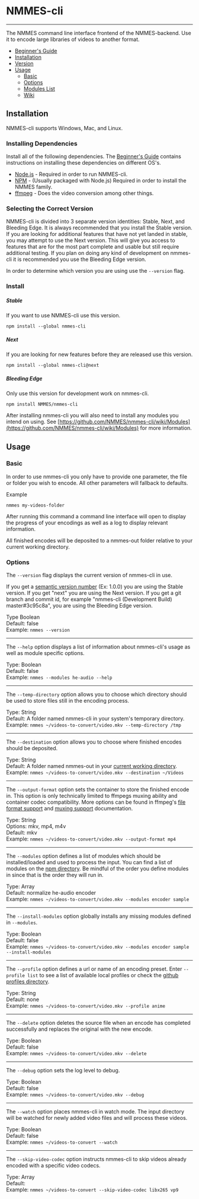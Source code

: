 # NMMES-cli
---

The NMMES command line interface frontend of the NMMES-backend. Use it to encode large libraries of videos to another format.

* [Beginner's Guide](https://github.com/NMMES/nmmes-cli/wiki/Beginner's-Guide)
* [Installation](#installation)
* [Version](#version)
* [Usage](#usage)
  * [Basic](#basic)
  * [Options](#options)
  * [Modules List](https://www.npmjs.com/search?q=nmmes-module)
  * [Wiki](https://github.com/NMMES/nmmes-cli/wiki)

## Installation

NMMES-cli supports Windows, Mac, and Linux.

### Installing Dependencies
Install all of the following dependencies. The [Beginner's Guide](https://github.com/NMMES/nmmes-cli/wiki/Beginner's-Guide#chapter-1-installation) contains instructions on installing these dependencies on different OS's.

- [Node.js](https://nodejs.org/en/) - Required in order to run NMMES-cli.
- [NPM](https://www.npmjs.com/) - (Usually packaged with Node.js) Required in order to install the NMMES family.
- [ffmpeg](https://ffmpeg.org/) - Does the video conversion among other things.

### Selecting the Correct Version
NMMES-cli is divided into 3 separate version identities: Stable, Next, and Bleeding Edge. It is always recommended that you install the Stable version. If you are looking for additional features that have not yet landed in stable, you may attempt to use the Next version. This will give you access to features that are for the most part complete and usable but still require additional testing. If you plan on doing any kind of development on nmmes-cli it is recommended you use the Bleeding Edge version.

In order to determine which version you are using use the `--version` flag.

### Install

##### Stable
If you want to use NMMES-cli use this version.
```
npm install --global nmmes-cli
```

##### Next
If you are looking for new features before they are released use this version.
```
npm install --global nmmes-cli@next
```
##### Bleeding Edge
Only use this version for development work on nmmes-cli.
```
npm install NMMES/nmmes-cli
```

After installing nmmes-cli you will also need to install any modules you intend on using. See [https://github.com/NMMES/nmmes-cli/wiki/Modules](https://github.com/NMMES/nmmes-cli/wiki/Modules) for more information.

## Usage

### Basic
In order to use nmmes-cli you only have to provide one parameter, the file or folder you wish to encode. All other parameters will fallback to defaults.

Example
```
nmmes my-videos-folder
```

After running this command a command line interface will open to display the progress of your encodings as well as a log to display relevant information.

All finished encodes will be deposited to a nmmes-out folder relative to your current working directory.


### Options

The `--version` flag displays the current version of nmmes-cli in use.

If you get a [semantic version number](http://semver.org/) (Ex: 1.0.0) you are using the Stable version. If you get "next" you are using the Next version. If you get a git branch and commit id, for example "nmmes-cli (Development Build) master#3c95c8a", you are using the Bleeding Edge version.

Type Boolean<br>
Default: false<br>
Example: `nmmes --version`

---

The `--help` option displays a list of information about nmmes-cli's usage as well as module specific options.

Type: Boolean<br>
Default: false<br>
Example: `nmmes --modules he-audio --help`

---

The `--temp-directory` option allows you to choose which directory should be used to store files still in the encoding process.

Type: String<br>
Default: A folder named nmmes-cli in your system's temporary directory.<br>
Example: `nmmes ~/videos-to-convert/video.mkv --temp-directory /tmp`

---

The `--destination` option allows you to choose where finished encodes should be deposited.

Type: String<br>
Default: A folder named nmmes-out in your [current working directory](https://www.computerhope.com/jargon/c/currentd.htm).<br>
Example: `nmmes ~/videos-to-convert/video.mkv --destination ~/Videos`

---

The `--output-format` option sets the container to store the finished encode in. This option is only technically limited to ffmpegs muxing ability and container codec compatibility. More options can be found in ffmpeg's [file format support](https://www.ffmpeg.org/general.html#File-Formats) and [muxing support](https://ffmpeg.org/ffmpeg-formats.html#Muxers) documentation.

Type: String<br>
Options: mkv, mp4, m4v<br>
Default: mkv<br>
Example: `nmmes ~/videos-to-convert/video.mkv --output-format mp4`

---

The `--modules` option defines a list of modules which should be installed/loaded and used to process the input. You can find a list of modules on the [npm directory](https://www.npmjs.com/search?q=nmmes-module). Be mindful of the order you define modules in since that is the order they will run in.

Type: Array<br>
Default: normalize he-audio encoder<br>
Example: `nmmes ~/videos-to-convert/video.mkv --modules encoder sample`

---

The `--install-modules` option globally installs any missing modules defined in `--modules`.

Type: Boolean<br>
Default: false<br>
Example: `nmmes ~/videos-to-convert/video.mkv --modules encoder sample --install-modules`

---

The `--profile` option defines a url or name of an encoding preset. Enter `--profile list` to see a list of available local profiles or check the [github profiles directory](https://github.com/NMMES/nmmes-cli/tree/master/src/profiles).

Type: String<br>
Default: none<br>
Example: `nmmes ~/videos-to-convert/video.mkv --profile anime`

---

The `--delete` option deletes the source file when an encode has completed successfully and replaces the original with the new encode.

Type: Boolean<br>
Default: false<br>
Example: `nmmes ~/videos-to-convert/video.mkv --delete`

---

The `--debug` option sets the log level to debug.

Type: Boolean<br>
Default: false<br>
Example: `nmmes ~/videos-to-convert/video.mkv --debug`

---

The `--watch` option places nmmes-cli in watch mode. The input directory will be watched for newly added video files and will process these videos.

Type: Boolean<br>
Default: false<br>
Example: `nmmes ~/videos-to-convert --watch`

---

The `--skip-video-codec` option instructs nmmes-cli to skip videos already encoded with a specific video codecs.

Type: Array<br>
Default: <br>
Example: `nmmes ~/videos-to-convert --skip-video-codec libx265 vp9`
